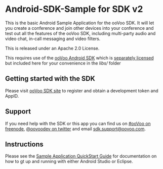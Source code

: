# Android-SDK-Sample for SDK v2

This is the basic Android Sample Application for the ooVoo SDK. It will let you create a conference and join other devices into your conference and test out all the features of the ooVoo SDK, including multi-party audio and video chat, in-call messaging and video filters.

This is released under an Apache 2.0 License.

This requires use of the [ooVoo Android SDK](http://developer.oovoo.com) which is [separately licensed](http://developer.oovoo.com/eula3) but included here for your convenience in the *libs/* folder

## Getting started with the SDK
Please visit [ooVoo SDK site](http://developer.oovoo.com) to register and obtain a development token and AppID.

## Support
If you need help with the SDK or this app you can find us on [#ooVoo on freenode](http://webchat.freenode.net/?channels=%23oovoo&uio=OT10cnVlde), [@oovoodev on twitter](http://twitter.com/oovoodev) and email <sdk.support@oovoo.com>.

## Instructions
Please see the [Sample Application QuickStart Guide](https://github.com/oovoodev/Documentation/blob/master/Android%20Documentation/Sample%20Application%20Quickstart%20-%20Android.md) for documentation on how to gt up and running with either Android Studio or Eclipse.
